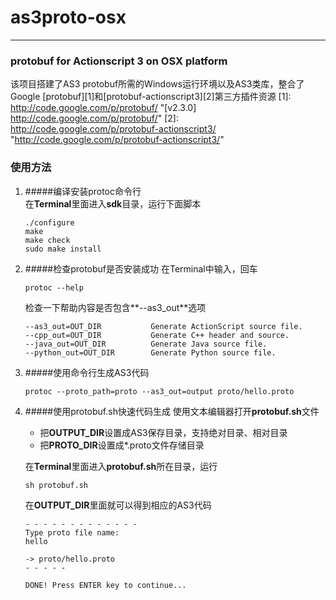 # as3proto-osx
------------

### protobuf for Actionscript 3 on OSX platform
该项目搭建了AS3 protobuf所需的Windows运行环境以及AS3类库，整合了Google [protobuf][1]和[protobuf-actionscript3][2]第三方插件资源
[1]: http://code.google.com/p/protobuf/ "[v2.3.0] http://code.google.com/p/protobuf/"
[2]: http://code.google.com/p/protobuf-actionscript3/ "http://code.google.com/p/protobuf-actionscript3/"

### 使用方法
1. #####编译安装protoc命令行    
	在**Terminal**里面进入**sdk**目录，运行下面脚本
	```
	./configure
	make
	make check
	sudo make install
	```
	
2. #####检查protobuf是否安装成功
	在Terminal中输入，回车
	```
	protoc --help
	```
	
	检查一下帮助内容是否包含**--as3_out**选项
	```
    --as3_out=OUT_DIR           Generate ActionScript source file.
    --cpp_out=OUT_DIR           Generate C++ header and source.
    --java_out=OUT_DIR          Generate Java source file.
    --python_out=OUT_DIR        Generate Python source file.
	```
	
3. #####使用命令行生成AS3代码	
	```
	protoc --proto_path=proto --as3_out=output proto/hello.proto
	```
	
4. #####使用protobuf.sh快速代码生成
	使用文本编辑器打开**protobuf.sh**文件
	* 把**OUTPUT_DIR**设置成AS3保存目录，支持绝对目录、相对目录
	* 把**PROTO_DIR**设置成\*.proto文件存储目录   
	
	在**Terminal**里面进入**protobuf.sh**所在目录，运行  
	
	```
	sh protobuf.sh
	```
	
	在**OUTPUT_DIR**里面就可以得到相应的AS3代码  
	```
	- - - - - - - - - - - - -
	Type proto file name:
	hello

	-> proto/hello.proto
	- - - - -

	DONE! Press ENTER key to continue...

	```

	